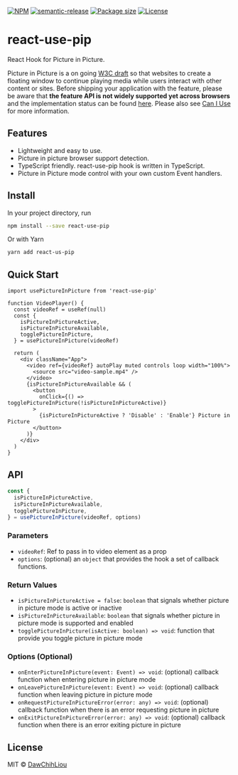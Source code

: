 [![NPM](https://img.shields.io/npm/v/react-use-pip.svg)](https://www.npmjs.com/package/react-use-pip)
[![semantic-release](https://img.shields.io/badge/%20%20%F0%9F%93%A6%F0%9F%9A%80-semantic--release-e10079.svg)](https://github.com/semantic-release/semantic-release)
[![Package size](https://badgen.net/bundlephobia/minzip/react-use-pip)](https://bundlephobia.com/result?p=react-use-pip)
[![License](https://badgen.net/npm/license/swr)](https://badgen.net/npm/license/react-use-pip)

# react-use-pip

React Hook for Picture in Picture.

Picture in Picture is a on going [W3C draft](https://w3c.github.io/picture-in-picture/) so that websites to create a floating window to continue playing media while users interact with other content or sites. Before shipping your application with the feature, please be aware that **the feature API is not widely supported yet across browsers** and the implementation status can be found [here](https://github.com/w3c/picture-in-picture/blob/master/implementation-status.md). Please also see [Can I Use](https://caniuse.com/#feat=picture-in-picture) for more information.

## Features

- Lightweight and easy to use.
- Picture in picture browser support detection.
- TypeScript friendly. react-use-pip hook is written in TypeScript.
- Picture in Picture mode control with your own custom Event handlers.

## Install

In your project directory, run

```bash
npm install --save react-use-pip
```

Or with Yarn

```bash
yarn add react-us-pip
```

## Quick Start

```tsx
import usePictureInPicture from 'react-use-pip'

function VideoPlayer() {
  const videoRef = useRef(null)
  const {
    isPictureInPictureActive,
    isPictureInPictureAvailable,
    togglePictureInPicture,
  } = usePictureInPicture(videoRef)

  return (
    <div className="App">
      <video ref={videoRef} autoPlay muted controls loop width="100%">
        <source src="video-sample.mp4" />
      </video>
      {isPictureInPictureAvailable && (
        <button
          onClick={() => togglePictureInPicture(!isPictureInPictureActive)}
        >
          {isPictureInPictureActive ? 'Disable' : 'Enable'} Picture in Picture
        </button>
      )}
    </div>
  )
}
```

## API

```ts
const {
  isPictureInPictureActive,
  isPictureInPictureAvailable,
  togglePictureInPicture,
} = usePictureInPicture(videoRef, options)
```

### Parameters

- `videoRef`: Ref to pass in to video element as a prop
- `options`: (optional) an `object` that provides the hook a set of callback functions.

### Return Values

- `isPictureInPictureActive = false`: `boolean` that signals whether picture in picture mode is active or inactive
- `isPictureInPictureAvailable`: `boolean` that signals whether picture in picture mode is supported and enabled
- `togglePictureInPicture(isActive: boolean) => void`: function that provide you toggle picture in picture mode

### Options (Optional)

- `onEnterPictureInPicture(event: Event) => void`: (optional) callback function when entering picture in picture mode
- `onLeavePictureInPicture(event: Event) => void`: (optional) callback function when leaving picture in picture mode
- `onRequestPictureInPictureError(error: any) => void`: (optional) callback function when there is an error requesting picture in picture
- `onExitPictureInPictureError(error: any) => void`: (optional) callback function when there is an error exiting picture in picture

## License

MIT © [DawChihLiou](https://github.com/DawChihLiou)
